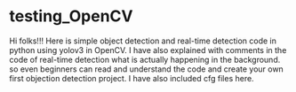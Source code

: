 # testing_OpenCV
Hi folks!!! Here is simple object detection and real-time detection code in python using yolov3 in OpenCV.
I have also explained with comments in the code of real-time detection what is actually happening in the background. 
so even beginners can read and understand the code and create your own first objection detection project.
I have also included cfg files here.
